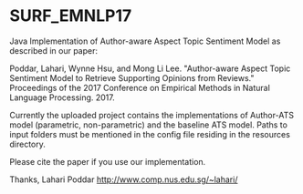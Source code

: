 # SURF_EMNLP17
Java Implementation of Author-aware Aspect Topic Sentiment Model as described in our paper:

Poddar, Lahari, Wynne Hsu, and Mong Li Lee. "Author-aware Aspect Topic Sentiment Model to Retrieve Supporting Opinions from Reviews." Proceedings of the 2017 Conference on Empirical Methods in Natural Language Processing. 2017.

Currently the uploaded project contains the implementations of Author-ATS model (parametric, non-parametric) and the baseline ATS model. Paths to input folders must be mentioned in the config file residing in the resources directory.

Please cite the paper if you use our implementation. 

Thanks,
Lahari Poddar
http://www.comp.nus.edu.sg/~lahari/